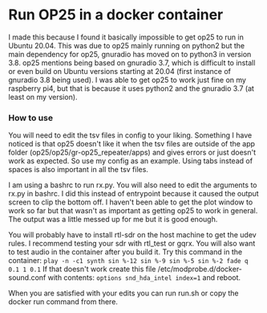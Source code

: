 # Run OP25 in a docker container
I made this because I found it basically impossible to get op25 to run in Ubuntu 20.04.
This was due to op25 mainly running on python2 but the main dependency for op25,
gnuradio has moved on to python3 in version 3.8.
op25 mentions being based on gnuradio 3.7, which is difficult to install
or even build on Ubuntu versions starting at 20.04
(first instance of gnuradio 3.8 being used).
I was able to get op25 to work just fine on my raspberry pi4,
but that is because it uses python2 and the gnuradio 3.7 (at least on my version).

### How to use
You will need to edit the tsv files in config to your liking.
Something I have noticed is that op25 doesn't like it when the tsv files are
outside of the app folder (op25/op25/gr-op25_repeater/apps) and gives errors
or just doesn't work as expected. So use my config as an example.
Using tabs instead of spaces is also important in all the tsv files.

I am using a bashrc to run rx.py. You will also need to edit the arguments to rx.py in bashrc.
I did this instead of entrypoint because it caused the output screen to clip the bottom off.
I haven't been able to get the plot window to work so far but that wasn't as important
as getting op25 to work in general. The output was a little messed up for me but
it is good enough.

You will probably have to install rtl-sdr on the host machine to get the udev rules.
I recommend testing your sdr with rtl_test or gqrx.
You will also want to test audio in the container after you build it.
Try this command in the container:
`play -n -c1 synth sin %-12 sin %-9 sin %-5 sin %-2 fade q 0.1 1 0.1`
If that doesn't work create this file /etc/modprobe.d/docker-sound.conf with contents:
`options snd_hda_intel index=1`
 and reboot.

When you are satisfied with your edits you can run run.sh or copy the docker run command from there.
